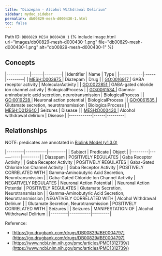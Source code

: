 ```yaml
---
title: "Diazepam - Alcohol Withdrawal Delirium"
sidebar: mydoc_sidebar
permalink: db00829-mesh-d000430-1.html
toc: false 
---
```



Path ID: `DB00829_MESH_D000430_1`
{% include image.html url="images/db00829-mesh-d000430-1.png" file="db00829-mesh-d000430-1.png" alt="db00829-mesh-d000430-1" %}

## Concepts

|------------|------|---------|
| Identifier | Name | Type    |
|------------|------|---------|
| <a href="https://identifiers.org/MESH:D003975">MESH:D003975 </a> | Diazepam | Drug |
| <a href="https://identifiers.org/GO:0016917">GO:0016917 </a> | GABA receptor activity | MolecularActivity |
| <a href="https://identifiers.org/GO:0022851">GO:0022851 </a> | GABA-gated chloride ion channel activity | BiologicalProcess |
| <a href="https://identifiers.org/GO:0061534">GO:0061534 </a> | Gamma-aminobutyric acid secretion, neurotransmission | BiologicalProcess |
| <a href="https://identifiers.org/GO:0019228">GO:0019228 </a> | Neuronal action potential | BiologicalProcess |
| <a href="https://identifiers.org/GO:0061535">GO:0061535 </a> | Glutamate secretion, neurotransmission | BiologicalProcess |
| <a href="https://identifiers.org/MESH:D012640">MESH:D012640 </a> | Seizures | Disease |
| <a href="https://identifiers.org/MESH:D000430">MESH:D000430 </a> | Alcohol withdrawal delirium | Disease |
|------------|------|---------|

## Relationships


NOTE: predicates are annotated in <a href="https://github.com/biolink/biolink-model/releases/tag/v1.3.0">Biolink Model (v1.3.0)</a>

|---------|-----------|---------|
| Subject | Predicate | Object  |
|---------|-----------|---------|
| Diazepam | POSITIVELY REGULATES | Gaba Receptor Activity |
| Gaba Receptor Activity | POSITIVELY REGULATES | Gaba-Gated Chloride Ion Channel Activity |
| Gaba Receptor Activity | POSITIVELY CORRELATED WITH | Gamma-Aminobutyric Acid Secretion, Neurotransmission |
| Gaba-Gated Chloride Ion Channel Activity | NEGATIVELY REGULATES | Neuronal Action Potential |
| Neuronal Action Potential | POSITIVELY REGULATES | Glutamate Secretion, Neurotransmission |
| Gamma-Aminobutyric Acid Secretion, Neurotransmission | NEGATIVELY CORRELATED WITH | Alcohol Withdrawal Delirium |
| Glutamate Secretion, Neurotransmission | POSITIVELY CORRELATED WITH | Seizures |
| Seizures | MANIFESTATION OF | Alcohol Withdrawal Delirium |
|---------|-----------|---------|

Reference: 
  - [https://go.drugbank.com/drugs/DB00829#BE0004797](https://go.drugbank.com/drugs/DB00829#BE0004797)
  - [https://www.ncbi.nlm.nih.gov/pmc/articles/PMC1312739/](https://www.ncbi.nlm.nih.gov/pmc/articles/PMC1312739/)
